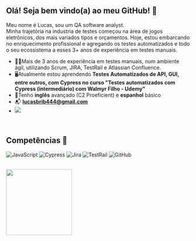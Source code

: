## Olá! Seja bem vindo(a) ao meu GitHub! :mag_right:
 Meu nome é Lucas, sou um QA software analyst. <br>
 Minha trajetória na industria de testes começou na área de jogos eletrônicos, dos mais variados tipos e orçamentos. Hoje, estou embarcando no enriquecimento profissional e agregando os testes automatizados e todo o seu ecossistema a esses 3+ anos de experiência em testes manuais.

- :office_worker:Mais de 3 anos de experiência em testes manuais, num ambiente ágil, utilizando Scrum, JIRA, TestRail e Atlassian Confluence.
- :desktop_computer:Atualmente estou aprendendo **Testes Automatizados de API, GUI, entre outros, com Cypress no curso "Testes automatizados com Cypress (intermediário)
 com Walmyr Filho - Udemy"**
- :open_book:Tenho **inglês** avançado (C2 Proeficient) e **espanhol** básico
- :mailbox_with_mail: **lucasbrib444@gmail.com**
- <a href="https://www.linkedin.com/in/marco-lucas/" target="_blank"><img src="https://img.shields.io/badge/-LinkedIn-%230077B5?style=for-the-badge&logo=linkedin&logoColor=white" target="_blank"></a>
<br>

## Competências :monocle_face:
![JavaScript](https://img.shields.io/badge/JavaScript-323330?style=for-the-badge&logo=javascript&logoColor=F7DF1E)
![Cypress](https://img.shields.io/badge/Cypress-17202C?style=for-the-badge&logo=cypress&logoColor=white)
![Jira](https://img.shields.io/badge/Jira-0052CC?style=for-the-badge&logo=Jira&logoColor=white)
![TestRail](https://img.shields.io/badge/TestRail-65C179.svg?style=for-the-badge&logo=TestRail&logoColor=white)
![GitHub](https://img.shields.io/badge/GitHub-100000?style=for-the-badge&logo=github&logoColor=white)

<br>

<div>
   <a href="https://github.com/lucas-hub">
   <img height="180em" src="https://github-readme-stats.vercel.app/api?username=lucas-hub&show_icons=true&theme=great-gatsby&include_all_commits=true&count_private=true"/>

